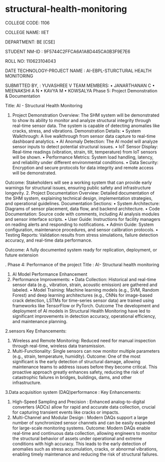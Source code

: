 # structural-health-monitoring
COLLEGE CODE: 1106

 COLLEGE NAME: IIET

 DEPARTMENT: BE [CSE]

 STUDENT NM-ID : 9F5744C2FFCA6A1A8D445CA0B3F9E7E6

 ROLL NO: 110623104043

 DATE TECHNOLOGY-PROJECT NAME : AI-EBPL-STURCTURAL HEALTH MONITORING


SUBMITTED BY, : 
YUVASHREE V
TEAM MEMBERS: 
•	JANARTHANAN C
•	MEENAKSHI A N
•	KAVYA M
•	KOWSALYA
           Phase 5: Project Demonstration & Documentation

  Title:  AI - Structural Health Monitoring
1. Project Demonstration
Overview:
The SHM system will be demonstrated to show its ability to monitor and analyze structural integrity through real-time sensor data. The system is capable of detecting anomalies like cracks, stress, and vibrations.
Demonstration Details:
•	System Walkthrough: A live walkthrough from sensor data capture to real-time dashboard analytics.
•	AI Anomaly Detection: The AI model will analyze sensor inputs to detect potential structural issues.
•	IoT Sensor Display: Real-time readings (vibration, strain, tilt, temperature) from IoT sensors will be shown.
•	Performance Metrics: System load handling, latency, and reliability under different environmental conditions.
•	Data Security: Encryption and secure protocols for data integrity and remote access will be demonstrated.




Outcome:
Stakeholders will see a working system that can provide early warnings for structural issues, ensuring public safety and infrastructure longevity.
2. Project Documentation
Overview:
Detailed documentation of the SHM system, explaining technical design, implementation strategies, and operational guidelines.
Documentation Sections:
•	System Architecture: Diagrams of sensor placement, data flow, and backend architecture.
•	Code Documentation: Source code with comments, including AI analysis modules and sensor interface scripts.
•	User Guide: Instructions for facility managers on reading alerts and responding to notifications.
•	Admin Guide: System configuration, maintenance procedures, and sensor calibration protocols.
•	Testing Reports: Validation results from stress simulations, failure detection accuracy, and real-time data performance.

Outcome:
A fully documented system ready for replication, deployment, or future extension

.
Phase 4: Performance of the project
Title : AI- Structural  health monitoring
1. AI Model Performance Enhancement
2. Performance Improvements:
•	Data Collection: Historical and real-time sensor data (e.g., vibration, strain, acoustic emission) are gathered and labeled.
•	Model Training: Machine learning models (e.g., SVM, Random Forest) and deep learning architectures (e.g., CNNs for image-based crack detection, LSTMs for time-series sensor data) are trained using frameworks like TensorFlow or PyTorch.
Outcome
The development and deployment of AI models in Structural Health Monitoring have led to significant improvements in detection accuracy, operational efficiency, and maintenance planning.

2.sensors
Key Enhancements:
1.	Wireless and Remote Monitoring: Reduced need for manual inspection through            real-time, wireless data transmission.
2.	Multi-Functionality: Single sensors can now monitor multiple parameters (e.g., strain, temperature, humidity).
Outcome:
One of the most significant is the early detection of structural damage, allowing maintenance teams to address issues before they become critical. This proactive approach greatly enhances safety, reducing the risk of catastrophic failures in bridges, buildings, dams, and other infrastructure.


3.Data acquisition system (DAQ)performance :
Key Enhancements:
1.	High-Speed Sampling and Precision : Enhanced analog-to-digital converters (ADCs) allow for rapid and accurate data collection, crucial for capturing transient events like cracks or impacts.
2.	Multi-Channel and Modular Design :  Modern DAQs support a large number of synchronized sensor channels and can be easily expanded for large-scale monitoring systems.
Outcome:
Modern DAQs enable real-time and continuous data collection, allowing engineers to monitor the structural behavior of assets under operational and extreme conditions with high accuracy. This leads to the early detection of anomalies such as stress accumulation, cracks, or abnormal vibrations, enabling timely maintenance and reducing the risk of structural failures.



